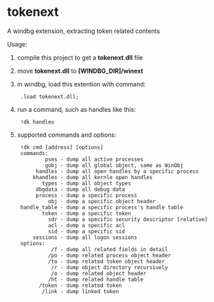 # tokenext
A windbg extension, extracting token related contents

Usage:

1. compile this project to get a **tokenext.dll** file 

2. move **tokenext.dll** to **[WINDBG_DIR]/winext**  
 
3. in windbg, load this extention with command:  

        .load tokenext.dll;

4. run a command, such as handles like this:

        !dk handles

5. supported commands and options:  

        !dk cmd [address] [options]
        commands:
                pses - dump all active processes
                gobj - dump all global object, same as WinObj
             handles - dump all open handles by a specific process
            khandles - dump all kernle open handles
               types - dump all object types
             dbgdata - dump all debug data
             process - dump a specific process
                 obj - dump a specific object header
        handle_table - dump a specific process's handle table
               token - dump a specific token
                 sdr - dump a specific security descriptor [relative]
                 acl - dump a specific acl
                 sid - dump a specific sid
            sessions - dump all logon sessions
        options:
                  /f - dump all related fields in detail
                 /po - dump related process object header
                 /to - dump related token object header
                  /r - dump object directory recursively
                  /o - dump related object header
                 /ht - dump related handle table
              /token - dump related token
               /link - dump linked token
